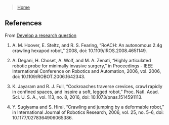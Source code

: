 >[Home](index.md)

## References

From [Develop a research question](develop-a-research-question.md)
1. A. M. Hoover, E. Steltz, and R. S. Fearing, “RoACH: An autonomous 2.4g crawling hexapod
robot,” 2008, doi: 10.1109/IROS.2008.4651149.

2. A. Degani, H. Choset, A. Wolf, and M. A. Zenati, “Highly articulated robotic probe for
minimally invasive surgery,” in Proceedings - IEEE International Conference on Robotics
and Automation, 2006, vol. 2006, doi: 10.1109/ROBOT.2006.1642343.

3. K. Jayaram and R. J. Full, “Cockroaches traverse crevices, crawl rapidly in confined spaces,
and inspire a soft, legged robot,” Proc. Natl. Acad. Sci. U. S. A., vol. 113, no. 8, 2016, doi:
10.1073/pnas.1514591113.

4. Y. Sugiyama and S. Hirai, “Crawling and jumping by a deformable robot,” in International
Journal of Robotics Research, 2006, vol. 25, no. 5–6, doi: 10.1177/0278364906065386.
